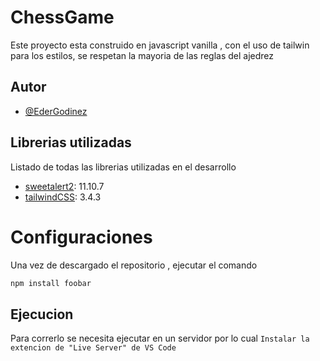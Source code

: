 # ChessGame

Este proyecto esta construido en javascript vanilla , con el uso de tailwin para los estilos, se respetan la mayoria de las reglas del ajedrez
## Autor

- [@EderGodinez](https://github.com/EderGodinez)
## Librerias utilizadas 
Listado de todas las librerias utilizadas en el desarrollo
* [sweetalert2](https://sweetalert2.github.io): 11.10.7
* [tailwindCSS](https://tailwindcss.com/): 3.4.3

# Configuraciones

Una vez de descargado el repositorio , ejecutar el comando
```bash
npm install foobar
```

## Ejecucion 

Para correrlo se necesita ejecutar en un servidor por lo cual 
`Instalar la extencion de "Live Server" de VS Code`

